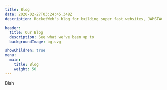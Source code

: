 ```yaml
---
title: Blog
date: 2020-02-27T03:24:45.348Z
description: RocketWeb's blog for building super fast websites, JAMSTACK development, GOHugo sites, and general news from the crew

header:
  title: Our Blog
  description: See what we've been up to
  backgroundImage: bg.svg

showChildren: true
menu:
  main:
    title: Blog
    weight: 50
---
```

Blah